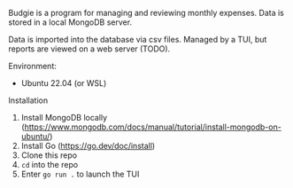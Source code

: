 Budgie is a program for managing and reviewing monthly expenses.
Data is stored in a local MongoDB server.

Data is imported into the database via csv files.
Managed by a TUI, but reports are viewed on a web server (TODO).

Environment:
- Ubuntu 22.04 (or WSL)

Installation
1. Install MongoDB locally (https://www.mongodb.com/docs/manual/tutorial/install-mongodb-on-ubuntu/)
2. Install Go (https://go.dev/doc/install)
3. Clone this repo
4. `cd` into the repo
3. Enter `go run .` to launch the TUI